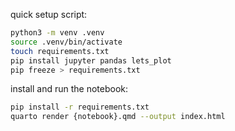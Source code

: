 quick setup script:

```bash
python3 -m venv .venv
source .venv/bin/activate
touch requirements.txt
pip install jupyter pandas lets_plot
pip freeze > requirements.txt
```
install and run the notebook:
```bash
pip install -r requirements.txt
quarto render {notebook}.qmd --output index.html
````